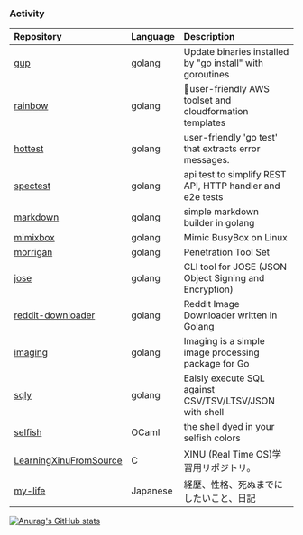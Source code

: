 ### Activity
|Repository|Language|Description|
|:--|:--|:--|
|[gup](https://github.com/nao1215/gup)|golang|Update binaries installed by "go install" with goroutines|
|[rainbow](https://github.com/nao1215/rainbow)|golang|🌈user-friendly AWS toolset and cloudformation templates|
|[hottest](https://github.com/nao1215/hottest)|golang|user-friendly 'go test' that extracts error messages.|
|[spectest](https://github.com/go-spectest/spectest)|golang|api test to simplify REST API, HTTP handler and e2e tests|
|[markdown](https://github.com/go-spectest/markdown)|golang|simple markdown builder in golang|
|[mimixbox](https://github.com/nao1215/mimixbox)|golang|Mimic BusyBox on Linux|
|[morrigan](https://github.com/nao1215/morrigan)|golang|Penetration Tool Set|
|[jose](https://github.com/nao1215/jose)|golang|CLI tool for JOSE (JSON Object Signing and Encryption)|
|[reddit-downloader](https://github.com/nao1215/reddit-downloader)|golang|Reddit Image Downloader written in Golang|
|[imaging](https://github.com/go-spectest/imaging)|golang|Imaging is a simple image processing package for Go|
|[sqly](https://github.com/nao1215/sqly)|golang|Eaisly execute SQL against CSV/TSV/LTSV/JSON with shell|
|[selfish](https://github.com/nao1215/selfish)|OCaml| the shell dyed in your selfish colors|
|[LearningXinuFromSource](https://github.com/nao1215/LearningXinuFromSource)|C|XINU (Real Time OS)学習用リポジトリ。|
|[my-life](https://github.com/nao1215/my-life)|Japanese|経歴、性格、死ぬまでにしたいこと、日記|

[![Anurag's GitHub stats](https://github-readme-stats.vercel.app/api?username=nao1215)](https://github.com/anuraghazra/github-readme-stats)
